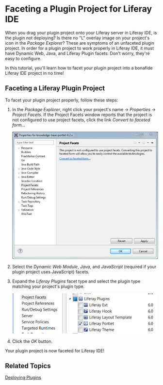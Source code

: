 # Faceting a Plugin Project for Liferay IDE [](id=faceting-a-plugin-project-for-liferay-ide)

When you drag your plugin project onto your Liferay server in Liferay IDE, is
the plugin not deploying? Is there no "L" overlay image on your project's icon
in the *Package Explorer*? These are symptoms of an unfaceted plugin project. In
order for a plugin project to work properly in Liferay IDE, it must have Dynamic
Web, Java, and Liferay Plugin facets. Don't worry, they're easy to configure. 

In this tutorial, you'll learn how to facet your plugin project into a bonafide
Liferay IDE project in no time! 

## Faceting a Liferay Plugin Project [](id=faceting-a-liferay-plugin-project)

To facet your plugin project properly, follow these steps: 

1.  In the *Package Explorer*, right click your project's name &rarr;
    *Properties* &rarr; *Project Facets*. If the Project Facets window reports
    that the project is not configured to use project facets, click the link
    *Convert to faceted form...*

    ![Figure 1: It's easy to enable your project to use facets in Liferay IDE.](../../images/ide-project-not-configured-to-use-project-facets.png)

2.  Select the *Dynamic Web Module*, *Java*, and *JavaScript* (required if your
    plugin project uses JavaScript) facets. 

3.  Expand the *Liferay Plugins* facet type and select the plugin type matching
    your project's plugin type. 

    ![Figure 2: Make sure to select the plugin type matching your project's plugin type.](../../images/ide-project-facets.png)

4.  Click the *OK* button. 

Your plugin project is now faceted for Liferay IDE!

## Related Topics [](id=related-topics)

[Deploying Plugins](/develop/tutorials/-/knowledge_base/6-2/deploying-plugins)

